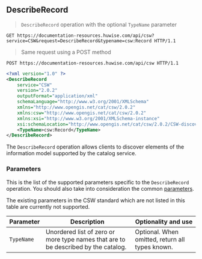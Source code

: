 ## DescribeRecord


> `DescribeRecord` operation with the optional `TypeName` parameter

```http
GET https://documentation-resources.huwise.com/api/csw?service=CSW&request=DescribeRecord&typename=csw:Record HTTP/1.1
```

> Same request using a POST method

```http
POST https://documentation-resources.huwise.com/api/csw HTTP/1.1
```

```xml
<?xml version="1.0" ?>
<DescribeRecord
    service="CSW"
    version="2.0.2"
    outputFormat="application/xml"
    schemaLanguage="http://www.w3.org/2001/XMLSchema"
    xmlns="http://www.opengis.net/cat/csw/2.0.2"
    xmlns:csw="http://www.opengis.net/cat/csw/2.0.2"
    xmlns:xsi="http://www.w3.org/2001/XMLSchema-instance"
    xsi:schemaLocation="http://www.opengis.net/cat/csw/2.0.2/CSW-discovery.xsd">
    <TypeName>csw:Record</TypeName>
</DescribeRecord>
```

The `DescribeRecord` operation allows clients to discover elements of the information model supported by the
catalog service.

### Parameters

This is the list of the supported parameters specific to the `DescribeRecord` operation. You should also take into
consideration the common [parameters](#parameters).

The existing parameters in the CSW standard which are not listed in this table are currently not supported.

Parameter | Description | Optionality and use
--------- | ----------- | -------------------
`TypeName` | Unordered list of zero or more type names that are to be described by the catalog. | Optional. When omitted, return all types known.
